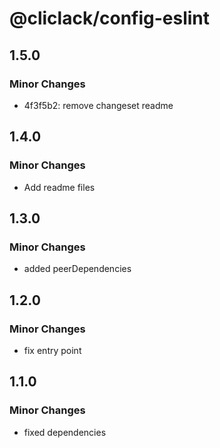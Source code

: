 # @cliclack/config-eslint

## 1.5.0

### Minor Changes

- 4f3f5b2: remove changeset readme

## 1.4.0

### Minor Changes

- Add readme files

## 1.3.0

### Minor Changes

- added peerDependencies

## 1.2.0

### Minor Changes

- fix entry point

## 1.1.0

### Minor Changes

- fixed dependencies
